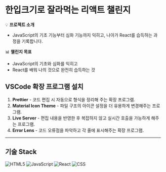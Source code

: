 # 한입크기로 잘라먹는 리액트 챌린지 

💡 **프로젝트 소개**
  - JavaScript의 기초 기능부터 심화 기능까지 익히고, 나아가 React를 습득하는 과정을 기록합니다. 


📊 **챌린지 목표**
- JavaScript의 기초와 심화를 익히고 
- React를 배워 나의 것으로 완전히 습득하는 것 



## VSCode 확장 프로그램 설치

1. **Prettier** - 코드 편집 시 자동으로 형식을 정리해 주는 확장 프로그램.
2. **Material Icon Theme** - 파일 구조의 아이콘 설정을 더 유용하게 변경해주는 프로그램.
3. **Live Server** - 편집 내용을 반영한 후 복잡하지 않고 실시간 호출을 가능하게 해주는 프로그램.
4. **Error Lens** - 코드 오류점을 파악하고 각 줄에 표시해주는 확장 프로그램.

---

## 기술 Stack
 ![HTML5](https://img.shields.io/badge/HTML5-E34F26?style=for-the-badge&logo=html5&logoColor=white)
 ![JavaScript](https://img.shields.io/badge/JavaScript-F7DF1E?style=for-the-badge&logo=javascript&logoColor=black)
 ![React](https://img.shields.io/badge/React-61DAFB?style=for-the-badge&logo=react&logoColor=black)
 ![CSS](https://img.shields.io/badge/CSS3-1572B6?style=for-the-badge&logo=css3&logoColor=white)
